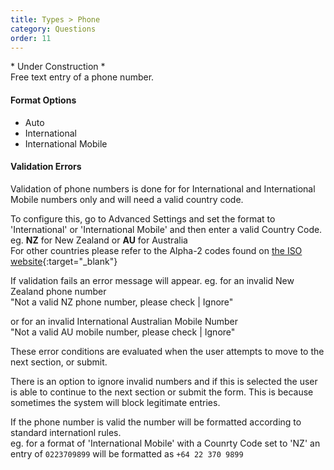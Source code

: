 ```yaml
---
title: Types > Phone
category: Questions
order: 11
---
```


\* Under Construction \*  
Free text entry of a phone number. 

#### Format Options

* Auto
* International
* International Mobile

#### Validation Errors  

Validation of phone numbers is done for for International and International Mobile numbers only and will need a valid country code.  

To configure this, go to Advanced Settings and set the format to 'International' or 'International Mobile' and then enter a valid Country Code. 
eg. **NZ** for New Zealand or **AU** for Australia  
For other countries please refer to the Alpha-2 codes found on [the ISO website](https://www.iso.org/publication/PUB500001.html){:target="_blank"}

If validation fails an error message will appear. eg. for an invalid New Zealand phone number  
"Not a valid NZ phone number, please check | Ignore"

or for an invalid International Australian Mobile Number  
"Not a valid AU mobile number, please check | Ignore"

These error conditions are evaluated when the user attempts to move to the next section, or submit.  

There is an option to ignore invalid numbers and if this is selected the user is able to continue to the next section or submit the form. This is because sometimes the system will block legitimate entries.  

If the phone number is valid the number will be formatted according to standard internationl rules.  
eg. for a format of 'International Mobile' with a Counrty Code set to 'NZ' an entry of `0223709899` will be formatted as `+64 22 370 9899`